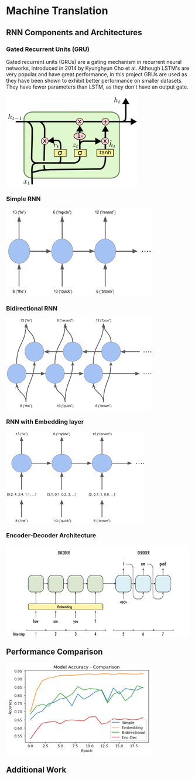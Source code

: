 # Machine Translation

## RNN Components and Architectures

### Gated Recurrent Units (GRU)

Gated recurrent units (GRUs) are a gating mechanism in recurrent neural networks, introduced in 2014 by Kyunghyun Cho et al. Although LSTM's are very popular and have great performance, in this project GRUs are used as they have been shown to exhibit better performance on smaller datasets. They have fewer parameters than LSTM, as they don't have an output gate.

<img align=center src="images/gru.png" width="360" height="250" />

### Simple RNN

<img align=center src="images/rnn.png" width="400" height="240" />

### Bidirectional RNN

<img align=center src="images/bidirectional.png" width="400" height="250" />

### RNN with Embedding layer

<img align=center src="images/embedding.png" width="380" height="250" />

### Encoder-Decoder Architecture

<img align=center src="images/encdec.png" width="500" height="250" />

## Performance Comparison

<img align=center src="images/performance.png" width="400" height="250" />

## Additional Work
